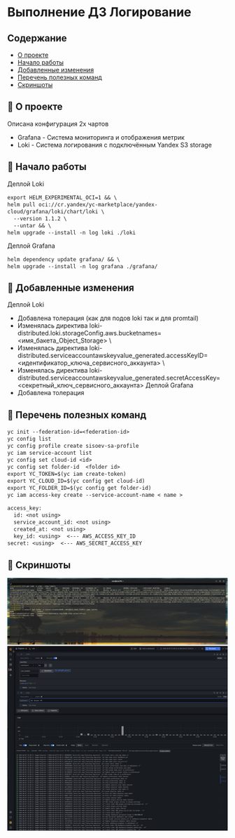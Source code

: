
# Выполнение ДЗ Логирование

## Содержание

- [О проекте](#about)
- [Начало работы](#getting_started)
- [Добавленные изменения](#s)
- [Перечень полезных команд](#cmd)
- [Скриншоты](#q)


## 🧐 О проекте <a name = "about"></a>

Описана конфигурация 2х чартов

- Grafana - Система мониторинга и отображения метрик
- Loki - Система логирования с подключённым Yandex S3 storage


## 🔧 Начало работы <a name = "getting_started"></a>

Деплой Loki
```
export HELM_EXPERIMENTAL_OCI=1 && \
helm pull oci://cr.yandex/yc-marketplace/yandex-cloud/grafana/loki/chart/loki \
  --version 1.1.2 \
  --untar && \
helm upgrade --install -n log loki ./loki
```

Деплой Grafana
```
helm dependency update grafana/ && \
helm upgrade --install -n log grafana ./grafana/ 
```


## 🔧 Добавленные изменения <a name = "s"></a>
Деплой Loki
- Добавлена толерация (как для подов loki так и для promtail)
- Изменялась директива loki-distributed.loki.storageConfig.aws.bucketnames=<имя_бакета_Object_Storage> \
- Изменялась директива loki-distributed.serviceaccountawskeyvalue_generated.accessKeyID=<идентификатор_ключа_сервисного_аккаунта> \
- Изменялась директива loki-distributed.serviceaccountawskeyvalue_generated.secretAccessKey=<секретный_ключ_сервисного_аккаунта> 
Деплой Grafana
- Добавлена толерация

## 🔧 Перечень полезных команд <a name = "cmd"></a>
```  
yc init --federation-id=<federation-id>
yc config list
yc config profile create sisoev-sa-profile
yc iam service-account list  
yc config set cloud-id <id>
yc config set folder-id  <folder id>
export YC_TOKEN=$(yc iam create-token)
export YC_CLOUD_ID=$(yc config get cloud-id)
export YC_FOLDER_ID=$(yc config get folder-id)
yc iam access-key create --service-account-name < name >
```

```
access_key:
  id: <not using>
  service_account_id: <not using>
  created_at: <not using>
  key_id: <using>  <--- AWS_ACCESS_KEY_ID
secret: <using>  <--- AWS_SECRET_ACCESS_KEY
```

## 🔧 Скриншоты <a name = "s"></a>

![image info](./imgs/11.png)
![image info](./imgs/22.png)